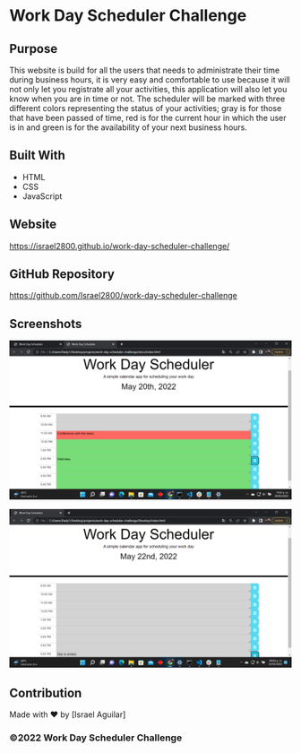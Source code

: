 # Work Day Scheduler Challenge

## Purpose
This website is build for all the users that needs to administrate their time during business hours, it is very easy and comfortable to use because it will not only let you registrate all your activities, this application will also let you know when you are in time or not. The scheduler will be marked with three different colors representing the status of your activities; gray is for those that have been passed of time, red is for the current hour in which the user is in and green is for the availability of your next business hours.

## Built With
* HTML
* CSS
* JavaScript

## Website
https://israel2800.github.io/work-day-scheduler-challenge/

## GitHub Repository
https://github.com/Israel2800/work-day-scheduler-challenge

## Screenshots
![Screenshot of the web application at 11:00 am., with some examples.](images/screenshot-1.png)

![Screenshot of the web application with an example of an ended day.](images/screenshot-2.png)

## Contribution
Made with ❤️ by [Israel Aguilar]

### ©️2022 Work Day Scheduler Challenge
